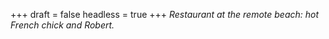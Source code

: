 
+++
draft = false
headless = true
+++
_Restaurant at the remote beach: hot French chick and Robert._
